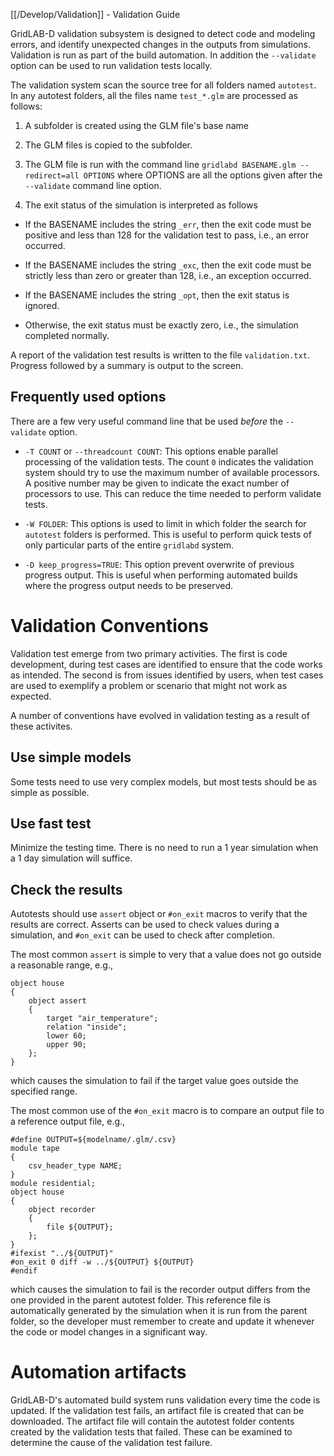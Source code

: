 [[/Develop/Validation]] - Validation Guide

GridLAB-D validation subsystem is designed to detect code and modeling errors, and identify unexpected changes in the outputs from simulations.  Validation is run as part of the build automation. In addition the `--validate` option can be used to run validation tests locally.

The validation system scan the source tree for all folders named `autotest`.  In any autotest folders, all the files name `test_*.glm` are processed as follows:

1. A subfolder is created using the GLM file's base name

2. The GLM files is copied to the subfolder.

3. The GLM file is run with the command line `gridlabd BASENAME.glm --redirect=all OPTIONS` where OPTIONS are all the options given after the `--validate` command line option.

4. The exit status of the simulation is interpreted as follows

  - If the BASENAME includes the string `_err`, then the exit code must be positive and less than 128 for the validation test to pass, i.e., an error occurred.

  - If the BASENAME includes the string `_exc`, then the exit code must be strictly less than zero or greater than 128, i.e., an exception occurred.

  - If the BASENAME includes the string `_opt`, then the exit status is ignored.

  - Otherwise, the exit status must be exactly zero, i.e., the simulation completed normally.

A report of the validation test results is written to the file `validation.txt`.  Progress followed by a summary is output to the screen.

## Frequently used options

There are a few very useful command line that be used *before* the `--validate` option.

- `-T COUNT` or `--threadcount COUNT`: This options enable parallel processing of the validation tests.  The count `0` indicates the validation system should try to use the maximum number of available processors.  A positive number may be given to indicate the exact number of processors to use. This can reduce the time needed to perform validate tests.

- `-W FOLDER`: This options is used to limit in which folder the search for `autotest` folders is performed. This is useful to perform quick tests of only particular parts of the entire `gridlabd` system.

- `-D keep_progress=TRUE`: This option prevent overwrite of previous progress output. This is useful when performing automated builds where the progress output needs to be preserved.

# Validation Conventions

Validation test emerge from two primary activities.  The first is code development, during test cases are identified to ensure that the code works as intended.  The second is from issues identified by users, when test cases are used to exemplify a problem or scenario that might not work as expected. 

A number of conventions have evolved in validation testing as a result of these activites.

## Use simple models

Some tests need to use very complex models, but most tests should be as simple as possible.

## Use fast test

Minimize the testing time. There is no need to run a 1 year simulation when a 1 day simulation will suffice.

## Check the results

Autotests should use `assert` object or `#on_exit` macros to verify that the results are correct.  Asserts can be used to check values during a simulation, and `#on_exit` can be used to check after completion.

The most common `assert` is simple to very that a value does not go outside a reasonable range, e.g.,

~~~
object house
{
    object assert
    {
        target "air_temperature";
        relation "inside";
        lower 60;
        upper 90;
    };
}
~~~

which causes the simulation to fail if the target value goes outside the specified range.

The most common use of the `#on_exit` macro is to compare an output file to a reference output file, e.g.,

~~~
#define OUTPUT=${modelname/.glm/.csv}
module tape
{
    csv_header_type NAME;
}
module residential;
object house
{
    object recorder
    {
        file ${OUTPUT};
    };
}
#ifexist "../${OUTPUT}"
#on_exit 0 diff -w ../${OUTPUT} ${OUTPUT}
#endif
~~~

which causes the simulation to fail is the recorder output differs from the one provided in the parent autotest folder.  This reference file is automatically generated by the simulation when it is run from the parent folder, so the developer must remember to create and update it whenever the code or model changes in a significant way.

# Automation artifacts

GridLAB-D's automated build system runs validation every time the code is updated.  If the validation test fails, an artifact file is created that can be downloaded.  The artifact file will contain the autotest folder contents created by the validation tests that failed.  These can be examined to determine the cause of the validation test failure.
